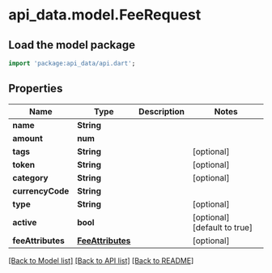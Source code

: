 # api_data.model.FeeRequest

## Load the model package
```dart
import 'package:api_data/api.dart';
```

## Properties
Name | Type | Description | Notes
------------ | ------------- | ------------- | -------------
**name** | **String** |  | 
**amount** | **num** |  | 
**tags** | **String** |  | [optional] 
**token** | **String** |  | [optional] 
**category** | **String** |  | [optional] 
**currencyCode** | **String** |  | 
**type** | **String** |  | [optional] 
**active** | **bool** |  | [optional] [default to true]
**feeAttributes** | [**FeeAttributes**](FeeAttributes.md) |  | [optional] 

[[Back to Model list]](../README.md#documentation-for-models) [[Back to API list]](../README.md#documentation-for-api-endpoints) [[Back to README]](../README.md)


